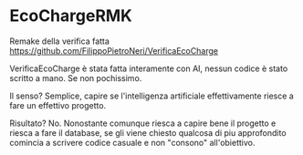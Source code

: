# EcoChargeRMK

Remake della verifica fatta https://github.com/FilippoPietroNeri/VerificaEcoCharge

VerificaEcoCharge è stata fatta interamente con AI, nessun codice è stato scritto a mano. Se non pochissimo. 

Il senso? Semplice, capire se l'intelligenza artificiale effettivamente riesce a fare un effettivo progetto.

Risultato? No. Nonostante comunque riesca a capire bene il progetto e riesca a fare il database, se gli viene chiesto qualcosa di piu approfondito comincia a scrivere codice casuale e non "consono" all'obiettivo.

